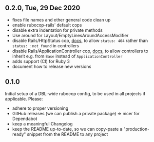 ## 0.2.0, Tue, 29 Dec 2020
* fixes file names and other general code clean up
* enable rubocop-rails' default cops
* disable extra indentation for private methods
* Use around for Layout/EmptyLinesAroundAccessModifier
* disable Rails/HttpStatus cop, [docs](https://www.rubydoc.info/gems/rubocop-rspec/RuboCop/Cop/RSpec/Rails/HttpStatus), to allow `status: 404` rather than `status: :not_found` in controllers
* disable Rails/ApplicationController cop, [docs](https://rubocop.readthedocs.io/projects/rails/en/stable/cops_rails/#railsapplicationcontroller), to allow controllers to inherit e.g. from `Base` instead of `ApplicationController`
* adds support (CI) for Ruby 3
* document how to release new versions

## 0.1.0
Initial setup of a DBL-wide rubocop config, to be used in all projects if applicable.
Please:
* adhere to proper versioning
* GitHub releases (we can publish a private package) => nicer for Dependabot
* keep a meaningful Changelog
* keep the README up-to-date, so we can copy-paste a "production-ready" snippet from the README to any project
